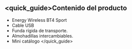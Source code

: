 <quick_guide>Contenido del producto
----------
* Energy Wireless BT4 Sport
* Cable USB
* Funda rígida de transporte.
* Almohadillas intercambiables.
* Mini catálogo
</quick_guide>
